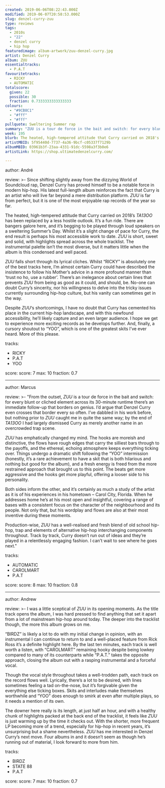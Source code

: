 ```yaml
---
created: 2019-06-06T08:22:43.000Z
modified: 2019-06-07T20:58:53.000Z
slug: denzel-curry-zuu
type: reviews
tags:
  - 2010s
  - "22"
  - denzel curry
  - hip hop
featuredimage: album-artwork/zuu-denzel-curry.jpg
artist: Denzel Curry
album: ZUU
essentialtracks:
  - P.A.T
favouritetracks:
  - RICKY
  - AUTOMATIC
totalscore:
  given: 22
  possible: 30
  fraction: 0.7333333333333333
colours:
  - "#9CB8C1"
  - "#fff"
  - "#fff"
pullquote: Sweltering Summer rap
summary: "ZUU is a tour de force in the bait and switch: for every blunt or cliched element across its 30-minute runtime there’s an immediate follow-up that borders on genius. I’d argue that Denzel Curry even crosses that border every so often."
week: 195
blurb: The heated, high-tempered attitude that Curry carried on 2018's TA13OO has been replaced by a less hostile outlook. ZUU is a fun ride.
artistMBID: 5f95440d-7737-4a36-9bcf-c05337f7129b
albumMBID: 03961b3f-23aa-4331-91dc-5598a3f3b0e6
artistLink: https://shop.ultimatedenzelcurry.com/

---
```


author: André

review: >-
  Since shifting slightly away from the dizzying World of Soundcloud rap, Denzel Curry has proved himself to be a notable force in modern hip-hop. His latest full-length album reinforces the fact that Curry is an artist who will live far beyond a mere distribution platform. *ZUU* is far from perfect, but it is one of the most enjoyable rap records of the year so far.

  The heated, high-tempered attitude that Curry carried on 2018’s *TA13OO* has been replaced by a less hostile outlook. It’s a fun ride. There are bangers galore here, and it’s begging to be played through loud speakers on a sweltering Summer’s Day. Whilst it’s a slight change of pace for Curry, the end result is perhaps his most accessible work to date. *ZUU* is short, sweet and solid, with highlights spread across the whole tracklist. The instrumental palette isn’t the most diverse, but it matters little when the album is this condensed and well paced.

  *ZUU* falls short through its lyrical cliches. Whilst “RICKY” is absolutely one of the best tracks here, I’m almost certain Curry could have described the insistence to follow his Mother’s advice in a more profound manner than ‘trust no ho, use a rubber’. There’s an inelegance about certain lines that prevents *ZUU* from being as good as it could, and should, be. No-one can doubt Curry’s sincerity, nor his willingness to delve into the tricky issues currently surrounding hip-hop culture, but his vanity can sometimes get in the way.

  Despite *ZUU*‘s shortcomings, I have no doubt that Curry has cemented his place in the current hip-hop landscape, and with this newfound accessibility, he’ll likely capture and an even larger audience. I hope we get to experience more exciting records as he develops further. And, finally, a cursory shoutout to “YOO”, which is one of the greatest skits I’ve ever heard. More of this please.

tracks:
  - RICKY
  - ­­P.A.T
  - ­­YOO

score:
  score: 7
  max: 10
  fraction: 0.7

---
author: Marcus

review: >-
  "From the outset, *ZUU* is a tour de force in the bait and switch: for every blunt or cliched element across its 30-minute runtime there’s an immediate follow-up that borders on genius. I’d argue that Denzel Curry even crosses that border every so often. I’ve dabbled in his work before, but nothing prior to *ZUU* caught me in quite the same way; by the end of *TA13OO* I had largely dismissed Curry as merely another name in an overcrowded trap scene. 
  
  *ZUU* has emphatically changed my mind. The hooks are moreish and distinctive, the flows have rough edges that carry the silliest bars through to the payoffs, and the ethereal, echoing atmosphere keeps everything ticking over. Things undergo a dramatic shift following the “YOO” intermission (honestly, it’s a rare achievement to have a skit that is both hilarious and nothing but good for the album), and a fresh energy is freed from the more restrained approach that brought us to this point. The beats get more aggressive and the hooks get more playful, offering a looser side to his personality. 
  
  Both sides inform the other, and it’s certainly as much a study of the artist as it is of his experiences in his hometown – Carol City, Florida. When he addresses home he’s at his most open and insightful, covering a range of bases with a consistent focus on the character of the neighbourhood and its people. Not only that, but his wordplay and flows are also at their most inventive during these moments. 
  
  Production-wise, *ZUU* has a well-realised and fresh blend of old school hip-hop, trap and elements of alternative hip-hop interchanging components throughout. Track by track, Curry doesn’t run out of ideas and they’re played in a relentlessly engaging fashion. I can’t wait to see where he goes next."

tracks:
  - AUTOMATIC
  - ­­CAROLMART
  - ­­P.A.T

score:
  score: 8
  max: 10
  fraction: 0.8

---
author: Andrew

review: >-
  I was a little sceptical of *ZUU* in its opening moments. As the title track opens the album, I was hard pressed to find anything that set it apart from a lot of mainstream hip-hop around today. The deeper into the tracklist though, the more this album grows on me.

  “BIRDZ” is likely a lot to do with my initial change in opinion, with an instrumental I can continue to return to and a well-placed feature from Rick Ross it’s a definite highlight here. By the last ten minutes, each track is well worth a listen, with “CAROLMART” remaining hooky despite being lowkey compared to many of its counterparts while “P.A.T.” takes the opposite approach, closing the album out with a rasping instrumental and a forceful vocal.

  Though the vocal style throughout takes a well-trodden path, each track on the record flows well. Lyrically, there’s a lot to be desired, with lines sometimes feeling a tad on-the-nose, but it’s forgivable given the everything else ticking boxes. Skits and interludes make themselves worthwhile and “YOO” does enough to smirk at even after multiple plays, so it needs a mention of its own.

  The downer here really is its length, at just half an hour, and with a healthy chunk of highlights packed at the back end of the tracklist, it feels like *ZUU* is just warming up by the time it checks out. With the shorter, more frequent LP becoming more of a trend, especially for hip-hop in recent years, it’s unsurprising but a shame nevertheless. *ZUU* has me interested in Denzel Curry’s next move. Four albums in and it doesn’t seem as though he’s running out of material, I look forward to more from him.

tracks:
  - BIRDZ
  - ­­STATE 88
  - ­­P.A.T
  
score:
  score: 7
  max: 10
  fraction: 0.7
